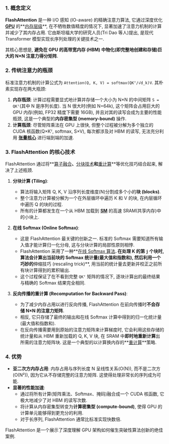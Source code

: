 ### 1. 概念定义

**FlashAttention** 是一种 I/O 感知 (IO-aware) 的精确注意力算法, 它通过深度优化 **[GPU](./Lecture5-GPU-Architecture.md)** 的**[内存层级](./Lecture5-GPU-Memory-Hierarchy.md)**, 在不牺牲数值精度的情况下, 显著加速了注意力机制的计算并减少了其内存占用. 它由斯坦福大学的研究人员(Tri Dao 等人)提出, 是现代 Transformer 模型实现长序列处理的关键技术之一. 

其核心思想是, **避免在 GPU 的高带宽内存 (HBM) 中物化(即完整地创建和存储)巨大的 N×N 注意力得分矩阵**. 

### 2. 传统注意力的瓶颈

标准注意力机制的计算公式为 `Attention(Q, K, V) = softmax(QKᵀ/√d_k)V`. 其朴素实现存在两大瓶颈:

1.  **内存瓶颈**: 计算过程需要显式地计算并存储一个大小为 N×N 的中间矩阵 `S = QKᵀ`(其中 N 是序列长度). 当 N 很大时(例如 N=64k), 这个矩阵会占用巨大的 GPU 内存(例如, FP32 精度下需要 16GB), 并且对其的读写会成为主要的性能瓶颈, 这是一个典型的**内存密集型 (memory-bound)** 操作. 
2.  **计算瓶颈**: 尽管矩阵乘法在 GPU 上很快, 但整个过程被分解为多个独立的 CUDA 核函数(Q×Kᵀ, softmax, S×V), 每次都涉及对 HBM 的读写, 无法充分利用 **[张量核心](./Lecture5-Tensor-Cores.md)** 进行端到端的加速. 

### 3. FlashAttention 的核心技术

FlashAttention 通过将**[算子融合](./Lecture5-Operator-Fusion.md)**、**[分块技术](./Lecture5-Tiling.md)**和**[重计算](./Lecture5-Recomputation.md)**等优化技巧结合起来, 解决了上述瓶颈. 

1.  **分块计算 (Tiling)**:
    - 算法将输入矩阵 Q, K, V 沿序列长度维度(N)分割成多个小的**块 (blocks)**. 
    - 整个注意力计算被分解为一个在外层循环中遍历 K 和 V 的块, 在内层循环中遍历 Q 的块的过程. 
    - 所有的计算都发生在一个从 HBM 加载到 **[SM](./Lecture5-Streaming-Multiprocessor.md)** 的高速 SRAM(共享内存)中的小块上. 

2.  **在线 Softmax (Online Softmax)**:
    - 这是 FlashAttention 最关键的创新之一. 标准的 Softmax 需要知道所有输入值才能计算归一化分母, 这与分块计算的局部性原则相悖. 
    - FlashAttention 采用了一种**[在线 Softmax 算法](./Lecture5-Online-Softmax-Algorithm.md)**. 在处理 K 的第 `j` 个块时, 算法会计算出当前块的 Softmax 统计量(最大值和指数和), 然后利用一个巧妙的**伸缩技巧 (rescaling trick)**, 用当前的统计量去更新并校正之前所有块计算得到的累积输出. 
    - 这个过程保证了在不看到完整 `QKᵀ` 矩阵的情况下, 逐块计算出的最终结果与精确的 Softmax 结果完全相同. 

3.  **反向传播的重计算 (Recomputation for Backward Pass)**:
    - 为了减少内存占用以进行反向传播, FlashAttention 在前向传播时**不会存储 N×N 的注意力矩阵**. 
    - 相反, 它只存储了最终的输出和在线 Softmax 计算中得到的归一化统计量(最大值和指数和). 
    - 在反向传播需要用到原始的注意力矩阵来计算梯度时, 它会利用这些存储的统计量和从 HBM 重新加载的 Q, K, V 块, 在 SRAM 中**即时地重新计算**出所需的注意力矩阵块. 这是一个典型的以计算换内存的**[重计算](./Lecture5-Recomputation.md)**策略. 

### 4. 优势

- **亚二次方内存占用**: 内存占用与序列长度 N 呈线性关系(O(N)), 而不是二次方(O(N²)), 因为它从不存储完整的注意力矩阵. 这使得处理非常长的序列成为可能. 
- **显著的性能加速**:
    - 通过将所有计算(矩阵乘法、Softmax、掩码)融合成一个 CUDA 核函数, 它极大地减少了对 HBM 的读写次数. 
    - 将计算从内存密集型转变为**计算密集型 (compute-bound)**, 使得 GPU 的计算单元能够得到更充分的利用. 
    - 对于长序列, FlashAttention 通常比标准实现快数倍. 

FlashAttention 是一个展示了深度理解 GPU 架构如何催生突破性算法创新的绝佳案例. 